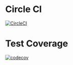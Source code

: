 # Circle CI

[![CircleCI](https://circleci.com/gh/voquanghoa/JavaIntern2021.svg?style=svg)](https://app.circleci.com/pipelines/github/voquanghoa/JavaIntern2021)

# Test Coverage
[![codecov](https://codecov.io/gh/voquanghoa/JavaIntern2021/branch/master/graph/badge.svg?token=OvUPF6MKiJ)](https://codecov.io/gh/voquanghoa/JavaIntern2021)
